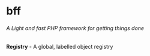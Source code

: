 # bff
###### A Light and fast PHP framework for getting things done

**Registry** - A global, labelled object registry
